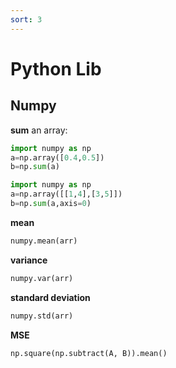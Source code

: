 ```yaml
---
sort: 3
---
```


# Python Lib

## Numpy

**sum** an array:
```python
import numpy as np  
a=np.array([0.4,0.5])  
b=np.sum(a)  
```

```python
import numpy as np  
a=np.array([[1,4],[3,5]])  
b=np.sum(a,axis=0) 
```

**mean**
```python
numpy.mean(arr)
```

**variance**
```python
numpy.var(arr)
```

**standard deviation**
```python
numpy.std(arr)
```

**MSE**
```python
np.square(np.subtract(A, B)).mean()
```


